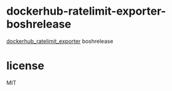 # dockerhub-ratelimit-exporter-boshrelease
[dockerhub_ratelimit_exporter]("https://github.com/dohq/dockerhub_ratelimit_exporter") boshrelease

# license
MIT
